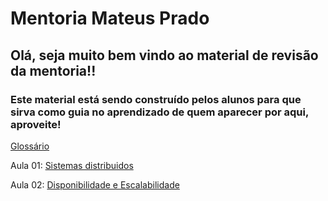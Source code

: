 # Mentoria Mateus Prado

## Olá, seja muito bem vindo ao material de revisão da mentoria!!

### Este material está sendo construído pelos alunos para que sirva como guia no aprendizado de quem aparecer por aqui, aproveite!

[Glossário](https://github.com/saulooramos/MentoriaMateusPrado/blob/main/glossario.md)

Aula 01: [Sistemas distribuidos](https://github.com/saulooramos/MentoriaMateusPrado/blob/main/Sistemas_distribuidos.md)

Aula 02: [Disponibilidade e Escalabilidade](https://github.com/saulooramos/MentoriaMateusPrado/blob/main/Disponibilidade_e_escalabilidade.md)
